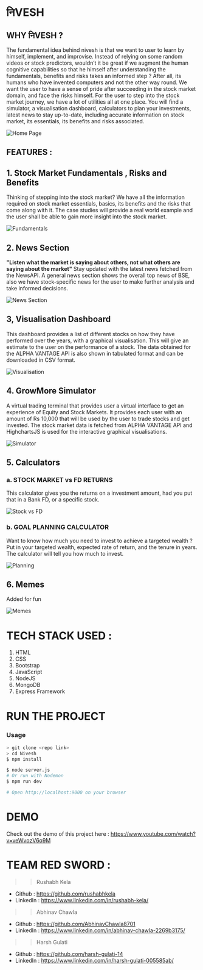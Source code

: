 # निVESH
## WHY निVESH ?
The fundamental idea behind nivesh is that we want to user to learn by himself, implement, and improvise. Instead of relying on some random videos or stock predictors, wouldn’t it be great if we augment the human cognitive capabilities so that he himself after understanding the fundamentals, benefits and risks takes an informed step ? After all, its humans who have invented computers and not the other way round. We want the user to have a sense of pride after succeeding in the stock market domain, and face the risks himself.
For the user to step into the stock market journey, we have a lot of utilities all at one place. You will find a simulator, a visualisation dashboard, calculators to plan your investments, latest news to stay up-to-date, including accurate information on stock market, its essentials, its benefits and risks associated.

![Home Page](/SS/1.png?raw=true "Home Page")

## FEATURES :
## 1. Stock Market Fundamentals , Risks and Benefits
Thinking of stepping into the stock market? We have all the information required on stock market essentials, basics, its benefits and the risks that come along with it. The case studies will provide a real world example and the user shall be able to gain more insight into the stock market.

![Fundamentals](/SS/2.png?raw=true "Fundamentals")

## 2. News Section 
**"Listen what the market is saying about others, not what others are saying about the market"**
Stay updated with the latest news fetched from the NewsAPI. A general news section shows the overall top news of BSE, also we have stock-specific news for the user to make further analysis and take informed decisions.

![News Section](/SS/9.png?raw=true "News")

## 3, Visualisation Dashboard
This dashboard provides a list of different stocks on how they have performed over the years, with a graphical visualisation. This will give an estimate to the user on the performance of a stock. The data obtained for the ALPHA VANTAGE API is also shown in tabulated format and can be downloaded in CSV format.

![Visualisation](/SS/6.png?raw=true "Visualsation")

## 4. GrowMore Simulator
A virtual trading terminal that provides user a virtual interface to get an experience of Equity and Stock Markets. It provides each user with an amount of Rs 10,000  that will be used by the user to trade stocks and get invested. The stock market data is fetched from ALPHA VANTAGE API and HighchartsJS is used for the interactive graphical visualisations.

![Simulator](/SS/5.png?raw=true "Simulator")

## 5. Calculators
### a. STOCK MARKET vs FD RETURNS
This calculator gives you the returns on a investment amount, had you put that in a Bank FD, or a specific stock. 

![Stock vs FD](/SS/8.png?raw=true "Stock vs FD")

### b. GOAL PLANNING CALCULATOR
Want to know how much you need to invest to achieve a targeted wealth ? Put in your targeted wealth, expected rate of return, and the tenure in years. The calculator will tell you how much to invest.

![Planning](/SS/11.png?raw=true "Planning")

## 6. Memes
Added for fun

![Memes](/SS/10.png?raw=true "Memes")

# TECH STACK USED :
1. HTML
2. CSS
3. Bootstrap
4. JavaScript
5. NodeJS
6. MongoDB
7. Express Framework

# RUN THE PROJECT 
### Usage
```sh
> git clone <repo link>
> cd Nivesh
$ npm install
```
```sh
$ node server.js
# Or run with Nodemon
$ npm run dev

# Open http://localhost:9000 on your browser
```
# DEMO
Check out the demo of this project here : https://www.youtube.com/watch?v=veWvozV6o9M

# TEAM RED SWORD :
>> Rushabh Kela 
   - Github : https://github.com/rushabhkela
   - LinkedIn : https://www.linkedin.com/in/rushabh-kela/
>> Abhinav Chawla
   - Github : https://github.com/AbhinavChawla8701
   - LinkedIn : https://www.linkedin.com/in/abhinav-chawla-2269b3175/
>> Harsh Gulati
   - Github : https://github.com/harsh-gulati-14
   - LinkedIn : https://www.linkedin.com/in/harsh-gulati-005585ab/
